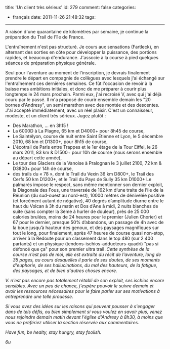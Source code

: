title: 'Un client très sérieux'
id: 279
comment: false
categories:
  - français
date: 2011-11-26 21:48:32
tags:
---

A raison d'une quarantaine de kilomètres par semaine, je continue la préparation du Trail de l'île de France.

L'entraînement n'est pas structuré. Je cours aux sensations (Fartleck), en alternant des sorties en côte pour développer la puissance, des portions rapides, et beaucoup d'endurance. J'associe à la course à pied quelques séances de préparation physique générale. 

Seul pour l'aventure au moment de l'inscription, je devrais finalement prendre le départ en compagnie de collègues avec lesquels j'ai échangé sur l'entraînement ces dernières semaines. Ce fût l'occasion de revoir à la baisse mes ambitions initiales, et donc de me préparer à courir plus longtemps le 24 mars prochain. Parmi eux, j'ai recroisé V, avec qui j'ai déjà couru par le passé. Il m'a proposé de courir ensemble demain les "20 bornes d'Andresy", un semi marathon avec des montée et des descentes. J'ai accepté immédiatement, avec un réel plaisir. C'est un connaisseur, modeste, et un client très sérieux. Jugez plutôt :

*   Des Marathon, ... en 3h15 !
*   La 6000D à La Plagne, 65 km et D4000+ pour 8h45 de course,
*   Le Saintélyon, course de nuit entre Saint Etienne et Lyon, le 5 décembre 2010, 68 km et D1300+, pour 8h15 de course,
*   L'écotrail de Paris entre Trappes et le 1er étage de la Tour Eiffel, le 26 mars 2011, 83 km &amp; D1500+ pour 10h de course (nous serons ensemble au départ cette année),
*   Le tour des Glaciers de la Vanoise à Pralognan le 3 juillet 2100, 72 km &amp; D3800+ pour 14h de course,
*   des trails du « 78 », dont le Trail du Vexin 36 km D800+, le Trail des Cerfs 50 km D1200+, et le Trail du Pays de Sully 35 km D1000+
Le palmarès impose le respect, sans même mentionner son dernier exploit, la Diagonale des Fous, une traversée de 162 km d’une traite de l’Ile de la Réunion (du sud-ouest au nord-est), 10000 mètres de dénivelée positive (et forcément autant de négative), 40 degrés d’amplitude diurne entre le haut du Volcan à 3h du matin et Dos d’Ane à midi, 2 nuits blanches de suite (sans compter la 3ème à hurler de douleur), près de 25 000 calories brulées, moins de 24 heures pour le premier (Julien Chorier) et 67 pour le dernier, presque 50% d’abandons, un passage de 4h avec de la boue jusqu’à hauteur des genoux, et des paysages magnifiques sur tout le long, pour finalement, après 47 heures de course quasi non-stop, arriver à la Redoute pour un classement dans le top 480 (sur 2 400 partants) et un physique (tendons-ischios-adducteurs-quadri) "pas si défoncé que ça" pour son premier ultra trail <em>.Cette synthèse de la course n'est pas de moi, elle est extraite du récit de l'aventure, long de 35 pages, au cours desquelles il parle de ses doutes, de ses moments d'euphorie, de ses hallucinations, du mal des hauteurs, de la fatigue, des paysages, et de bien d'autres choses encore. 

V. n'est pas encore pas totalement rétabli de son exploit, ses ischios encore sensibles. Avec un peu de chance, j'espère pouvoir le suivre demain et avoir les ressources nécessaires pour le faire parler sur ses motivations à entreprendre une telle prouesse. 

Si vous avez des idées sur les raisons qui peuvent pousser à s'engager dans de tels défis, ou bien simplement si vous voulez en savoir plus, venez nous rejoindre demain matin devant l'église d'Andresy à 8h30, à moins que vous ne préfériez utiliser la section réservée aux commentaires.

Have fun, be healty, stay hungry, stay foolish.

6u